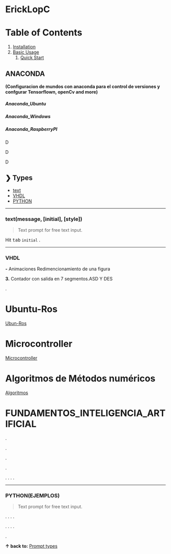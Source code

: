 # ErickLopC


# Table of Contents

1. [Installation](#installation)
2. [Basic Usage](#basic-usage)
    1. [Quick Start](#quick-start)
       



## ANACONDA

#### (Configuracion de mundos con anaconda para el control de versiones y confgurar Tensorflown, openCv and more)

##### Anaconda_Ubuntu 

##### Anaconda_Windows

##### Anaconda_RaspberryPI




D


D

D



## ❯ Types

* [text](#textmessage-initial-style)
* [VHDL](#EJEMPLOS)
* [PYTHON](#EJEMPLOS)
  
***

### text(message, [initial], [style])
> Text prompt for free text input.

Hit <kbd>tab</kbd>  `initial` .

***
### VHDL

**-** Animaciones
Redimencionamiento de una figura

**3.** Contador con salida en 7 segmentos.ASD Y DES

.

# Ubuntu-Ros
[Ubun-Ros](https://github.com/ErickLopC/UBUNTU__ROS)

# Microcontroller

[Microcontroller](https://github.com/ErickLopC/Microcontroller-/blob/main/README.md)

# Algoritmos de Métodos numéricos

[Algoritmos ](https://github.com/ErickLopC/Algoritmos-de-M-todos-num-ricos/blob/main/README.md
)
  
# FUNDAMENTOS_INTELIGENCIA_ARTIFICIAL

.

.

.

.

.
.
.
.

***
### PYTHON(EJEMPLOS)
>Text prompt for free text input.

.
.
.
.

.
.
.
.

.

**↑ back to:** [Prompt types](#-types)
